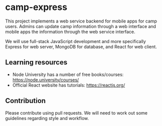 # camp-express

This project implements a web service backend for mobile apps for camp users.
Admins can update camp information through a web interface and mobile apps
the information through the web service interface.

We will use full-stack JavaScript development and more specifically Express for
web server, MongoDB for database, and React for web client.

## Learning resources
* Node University has a number of free books/courses: https://node.university/courses/
* Official React website has tutorials: https://reactjs.org/

## Contribution
Please contribute using pull requests. We will need to work out some guidelines
regarding style and workflow.
